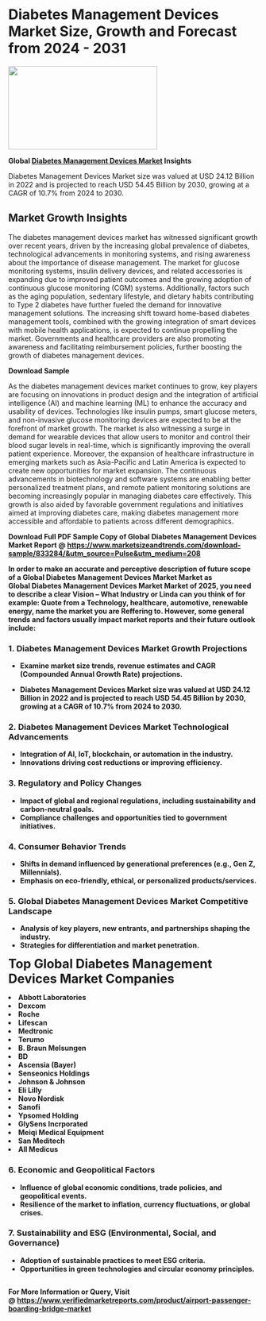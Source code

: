 <H1>Diabetes Management Devices Market Size, Growth and Forecast from 2024 - 2031</H1><img class="aligncenter size-medium wp-image-584254" src="https://thirdeyenews.in/wp-content/uploads/2024/09/Global-Market-Research-300x168.jpeg" alt="" width="300" height="168" /><p><strong>Global&nbsp;<a href="https://www.marketsizeandtrends.com/download-sample/833284/&amp;utm_source=Pulse&amp;utm_medium=208">Diabetes Management Devices Market</a> Insights</strong></p><p>Diabetes Management Devices Market size was valued at USD 24.12 Billion in 2022 and is projected to reach USD 54.45 Billion by 2030, growing at a CAGR of 10.7% from 2024 to 2030.</p><p><h2>Market Growth Insights</h2> The diabetes management devices market has witnessed significant growth over recent years, driven by the increasing global prevalence of diabetes, technological advancements in monitoring systems, and rising awareness about the importance of disease management. The market for glucose monitoring systems, insulin delivery devices, and related accessories is expanding due to improved patient outcomes and the growing adoption of continuous glucose monitoring (CGM) systems. Additionally, factors such as the aging population, sedentary lifestyle, and dietary habits contributing to Type 2 diabetes have further fueled the demand for innovative management solutions. The increasing shift toward home-based diabetes management tools, combined with the growing integration of smart devices with mobile health applications, is expected to continue propelling the market. Governments and healthcare providers are also promoting awareness and facilitating reimbursement policies, further boosting the growth of diabetes management devices. <p><strong>Download Sample</strong></p> <p>As the diabetes management devices market continues to grow, key players are focusing on innovations in product design and the integration of artificial intelligence (AI) and machine learning (ML) to enhance the accuracy and usability of devices. Technologies like insulin pumps, smart glucose meters, and non-invasive glucose monitoring devices are expected to be at the forefront of market growth. The market is also witnessing a surge in demand for wearable devices that allow users to monitor and control their blood sugar levels in real-time, which is significantly improving the overall patient experience. Moreover, the expansion of healthcare infrastructure in emerging markets such as Asia-Pacific and Latin America is expected to create new opportunities for market expansion. The continuous advancements in biotechnology and software systems are enabling better personalized treatment plans, and remote patient monitoring solutions are becoming increasingly popular in managing diabetes care effectively. This growth is also aided by favorable government regulations and initiatives aimed at improving diabetes care, making diabetes management more accessible and affordable to patients across different demographics. <p><strong></p><p><span class=""><strong>Download Full PDF Sample Copy of Global Diabetes Management Devices Market Report</strong> @ <a href="https://www.marketsizeandtrends.com/download-sample/833284/&amp;utm_source=Pulse&amp;utm_medium=208" target="_blank">https://www.marketsizeandtrends.com/download-sample/833284/&amp;utm_source=Pulse&amp;utm_medium=208</a></span></p><p>In order to make an accurate and perceptive description of future scope of a Global&nbsp;Diabetes Management Devices Market Market as Global&nbsp;Diabetes Management Devices Market Market of 2025, you need to describe a clear Vision &ndash; What Industry or Linda can you think of for example: Quote from a Technology, healthcare, automotive, renewable energy, name the market you are Reffering to. However, some general trends and factors usually impact market reports and their future outlook include:</p><h3>1.&nbsp;<strong>Diabetes Management Devices Market Growth Projections</strong></h3><ul><li>Examine market size trends, revenue estimates and CAGR (Compounded Annual Growth Rate) projections.</li><li><p>Diabetes Management Devices Market size was valued at USD 24.12 Billion in 2022 and is projected to reach USD 54.45 Billion by 2030, growing at a CAGR of 10.7% from 2024 to 2030.</p></li></ul><h3>2.&nbsp;<strong>Diabetes Management Devices Market Technological Advancements</strong></h3><ul><li>Integration of AI, IoT, blockchain, or automation in the industry.</li><li>Innovations driving cost reductions or improving efficiency.</li></ul><h3>3.&nbsp;<strong>Regulatory and Policy Changes</strong></h3><ul><li>Impact of global and regional regulations, including sustainability and carbon-neutral goals.</li><li>Compliance challenges and opportunities tied to government initiatives.</li></ul><h3>4.&nbsp;<strong>Consumer Behavior Trends</strong></h3><ul><li>Shifts in demand influenced by generational preferences (e.g., Gen Z, Millennials).</li><li>Emphasis on eco-friendly, ethical, or personalized products/services.</li></ul><h3>5.&nbsp;<strong>Global Diabetes Management Devices Market Competitive Landscape</strong></h3><ul><li>Analysis of key players, new entrants, and partnerships shaping the industry.</li><li>Strategies for differentiation and market penetration.</li></ul><p data-pm-slice="1 1 []"><span style="color: inherit; font-family: inherit; font-size: 25px;">Top Global Diabetes Management Devices Market Companies</span></p><div class="" data-test-id=""><p><li>Abbott Laboratories</li><li> Dexcom</li><li> Roche</li><li> Lifescan</li><li> Medtronic</li><li> Terumo</li><li> B. Braun Melsungen</li><li> BD</li><li> Ascensia (Bayer)</li><li> Senseonics Holdings</li><li> Johnson & Johnson</li><li> Eli Lilly</li><li> Novo Nordisk</li><li> Sanofi</li><li> Ypsomed Holding</li><li> GlySens Incrporated</li><li> Meiqi Medical Equipment</li><li> San Meditech</li><li> All Medicus</li></p></div><h3>6.&nbsp;<strong>Economic and Geopolitical Factors</strong></h3><ul><li>Influence of global economic conditions, trade policies, and geopolitical events.</li><li>Resilience of the market to inflation, currency fluctuations, or global crises.</li></ul><h3>7.&nbsp;<strong>Sustainability and ESG (Environmental, Social, and Governance)</strong></h3><ul><li>Adoption of sustainable practices to meet ESG criteria.</li><li>Opportunities in green technologies and circular economy principles.</li></ul><h2><strong style="font-size: 14px;">For More Information or Query, Visit @&nbsp;</strong><a style="background-color: #ffffff; font-size: 14px;" href="https://www.marketsizeandtrends.com/report/diabetes-management-devices-market/" target="_blank">https://www.verifiedmarketreports.com/product/airport-passenger-boarding-bridge-market</a></h2>
